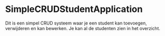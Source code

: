# SimpleCRUDStudentApplication
Dit is een simpel CRUD systeem waar je een student kan toevoegen, verwijderen en kan bewerken. Je kan al de studenten zien in het overzicht.
